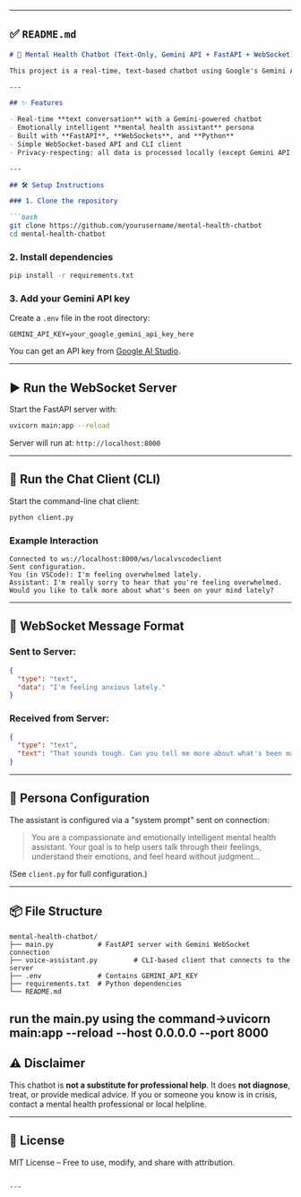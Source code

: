 
---

## ✅ `README.md`

````markdown
# 🧠 Mental Health Chatbot (Text-Only, Gemini API + FastAPI + WebSocket)

This project is a real-time, text-based chatbot using Google's Gemini API. It is designed as a compassionate, emotionally supportive assistant accessible via a local FastAPI WebSocket server.

---

## ✨ Features

- Real-time **text conversation** with a Gemini-powered chatbot
- Emotionally intelligent **mental health assistant** persona
- Built with **FastAPI**, **WebSockets**, and **Python**
- Simple WebSocket-based API and CLI client
- Privacy-respecting: all data is processed locally (except Gemini API calls)

---

## 🛠️ Setup Instructions

### 1. Clone the repository

```bash
git clone https://github.com/yourusername/mental-health-chatbot
cd mental-health-chatbot
````

### 2. Install dependencies

```bash
pip install -r requirements.txt
```

### 3. Add your Gemini API key

Create a `.env` file in the root directory:

```env
GEMINI_API_KEY=your_google_gemini_api_key_here
```

You can get an API key from [Google AI Studio](https://makersuite.google.com/app).

---

## ▶️ Run the WebSocket Server

Start the FastAPI server with:

```bash
uvicorn main:app --reload
```

Server will run at: `http://localhost:8000`

---

## 💬 Run the Chat Client (CLI)

Start the command-line chat client:

```bash
python client.py
```

### Example Interaction

```
Connected to ws://localhost:8000/ws/localvscodeclient
Sent configuration.
You (in VSCode): I'm feeling overwhelmed lately.
Assistant: I'm really sorry to hear that you're feeling overwhelmed. Would you like to talk more about what's been on your mind lately?
```

---

## 🧪 WebSocket Message Format

### Sent to Server:

```json
{
  "type": "text",
  "data": "I'm feeling anxious lately."
}
```

### Received from Server:

```json
{
  "type": "text",
  "text": "That sounds tough. Can you tell me more about what's been making you feel this way?"
}
```

---

## 🤖 Persona Configuration

The assistant is configured via a "system prompt" sent on connection:

> You are a compassionate and emotionally intelligent mental health assistant. Your goal is to help users talk through their feelings, understand their emotions, and feel heard without judgment...

(See `client.py` for full configuration.)

---

## 📦 File Structure

```
mental-health-chatbot/
├── main.py           # FastAPI server with Gemini WebSocket connection
├── voice-assistant.py         # CLI-based client that connects to the server
├── .env              # Contains GEMINI_API_KEY
├── requirements.txt  # Python dependencies
└── README.md
```
run the main.py using the command->uvicorn main:app --reload --host 0.0.0.0 --port 8000
---

## ⚠️ Disclaimer

This chatbot is **not a substitute for professional help**. It does **not diagnose**, treat, or provide medical advice. If you or someone you know is in crisis, contact a mental health professional or local helpline.

---

## 📄 License

MIT License – Free to use, modify, and share with attribution.

```

---

```
